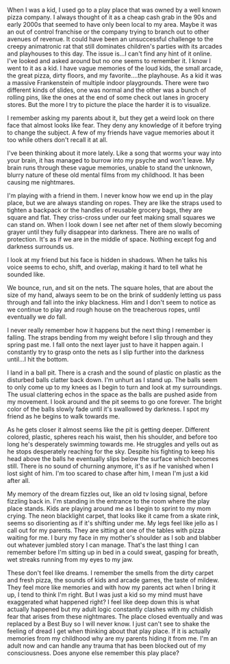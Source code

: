 When I was a kid, I used go to a play place that was owned by a well known pizza company. I always thought of it as a cheap cash grab in the 90s and early 2000s that seemed to have only been local to my area. Maybe it was an out of control franchise or the company trying to branch out to other avenues of revenue. It could have been an unsuccessful challenge to the creepy animatronic rat that still dominates children's parties with its arcades and playhouses to this day. The issue is...I can't find any hint of it online. I've looked and asked around but no one seems to remember it. I know I went to it as a kid. I have vague memories of the loud kids, the small arcade, the great pizza, dirty floors, and my favorite....the playhouse. As a kid it was a massive Frankenstein of multiple indoor playgrounds. There were two different kinds of slides, one was normal and the other was a bunch of rolling pins, like the ones at the end of some check out lanes in grocery stores. But the more I try to picture the place the harder it is to visualize.

I remember asking my parents about it, but they get a weird look on there face that almost looks like fear. They deny any knowledge of it before trying to change the subject. A few of my friends have vague memories about it too while others don't recall it at all.

I've been thinking about it more lately. Like a song that worms your way into your brain, it has managed to burrow into my psyche and won't leave. My brain runs through these vague memories, unable to stand the unknown, blurry nature of these old mental films from my childhood. It has been causing me nightmares. 

I'm playing with a friend in them. I never know how we end up in the play place, but we are always standing on ropes. They are like the straps used to tighten a backpack or the handles of reusable grocery bags, they are square and flat. They criss-cross under our feet making small squares we can stand on. When I look down I see net after net of them slowly becoming grayer until they fully disappear into darkness. There are no walls of protection. It's as if we are in the middle of space. Nothing except fog and darkness surrounds us.

I look at my friend but his face is hidden in shadows. When he talks his voice seems to echo, shift, and overlap, making it hard to tell what he sounded like.

We bounce, run, and sit on the nets. The square holes, that are about the size of my hand, always seem to be on the brink of suddenly letting us pass through and fall into the inky blackness. Him and I don't seem to notice as we continue to play and rough house on the treacherous ropes, until eventually we *do* fall.

I never really remember how it happens but the next thing I remember is falling. The straps bending from my weight before I slip through and they spring past me. I fall onto the next layer just to have it happen again. I constantly try to grasp onto the nets as I slip further into the darkness until...I hit the bottom.

I land in a ball pit. There is a crash and the sound of plastic on plastic as the disturbed balls clatter back down. I'm unhurt as I stand up. The balls seem to only come up to my knees as I begin to turn and look at my surroundings. The usual clattering echos in the space as the balls are pushed aside from my movement. I look around and the pit seems to go one forever. The bright color of the balls slowly fade until it's swallowed by darkness. I spot my friend as he begins to walk towards me.

As he gets closer it almost seems like the pit is getting deeper. Different colored, plastic, spheres reach his waist, then his shoulder, and before too long he's desperately swimming towards me. He struggles and yells out as he stops desperately reaching for the sky. Despite his fighting to keep his head above the balls he eventually slips below the surface which becomes still. There is no sound of churning anymore, it's as if he vanished when I lost sight of him. I'm too scared to chase after him, I mean I'm just a kid after all.

My memory of the dream fizzles out, like an old tv losing signal, before fizzling back in. I'm standing in the entrance to the room where the play place stands. Kids are playing around me as I begin to sprint to my mom crying. The neon blacklight carpet, that looks like it came from a skate rink, seems so disorienting as if it's shifting under me. My legs feel like jello as I call out for my parents. They are sitting at one of the tables with pizza waiting for me. I bury my face in my mother's shoulder as I sob and blabber out whatever jumbled story I can manage. That's the last thing I can remember before I'm sitting up in bed in a could sweat, gasping for breath, wet streaks running from my eyes to my jaw.

These don't feel like dreams. I remember the smells from the dirty carpet and fresh pizza, the sounds of kids and arcade games, the taste of mildew. They feel more like memories and with how my parents act when I bring it up, I tend to think I'm right. But I was just a kid so my mind must have exaggerated what happened right? I feel like deep down this is what actually happened but my adult logic constantly clashes with my childish fear that arises from these nightmares. The place closed eventually and was replaced by a Best Buy so I will never know. I just can't see to shake the feeling of dread I get when thinking about that play place. If it is actually memories from my childhood why are my parents hiding it from me. I'm an adult now and can handle any trauma that has been blocked out of my consciousness. Does anyone else remember this play place?